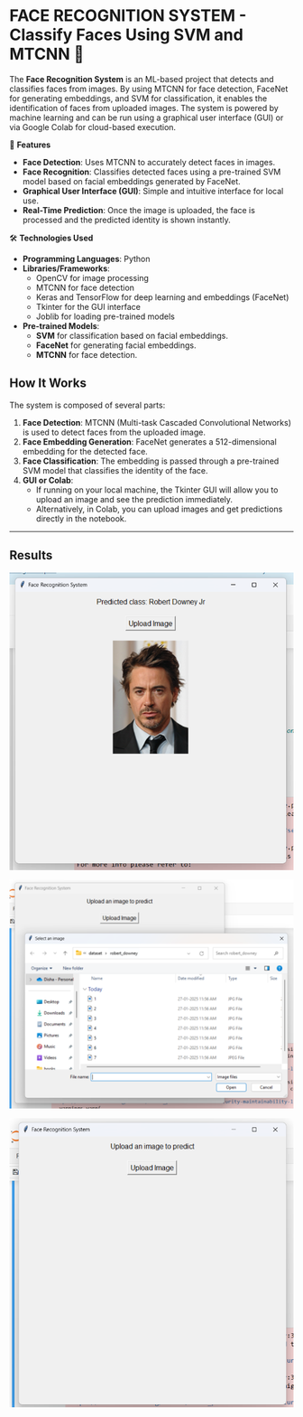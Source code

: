 # FACE RECOGNITION SYSTEM - Classify Faces Using SVM and MTCNN 🤖

The **Face Recognition System** is an ML-based project that detects and classifies faces from images. By using MTCNN for face detection, FaceNet for generating embeddings, and SVM for classification, it enables the identification of faces from uploaded images. The system is powered by machine learning and can be run using a graphical user interface (GUI) or via Google Colab for cloud-based execution.

🚀 **Features**
- **Face Detection**: Uses MTCNN to accurately detect faces in images.
- **Face Recognition**: Classifies detected faces using a pre-trained SVM model based on facial embeddings generated by FaceNet.
- **Graphical User Interface (GUI)**: Simple and intuitive interface for local use.
- **Real-Time Prediction**: Once the image is uploaded, the face is processed and the predicted identity is shown instantly.

🛠️ **Technologies Used**
- **Programming Languages**: Python
- **Libraries/Frameworks**:
  - OpenCV for image processing
  - MTCNN for face detection
  - Keras and TensorFlow for deep learning and embeddings (FaceNet)
  - Tkinter for the GUI interface
  - Joblib for loading pre-trained models
- **Pre-trained Models**:
  - **SVM** for classification based on facial embeddings.
  - **FaceNet** for generating facial embeddings.
  - **MTCNN** for face detection.

## How It Works

The system is composed of several parts:

1. **Face Detection**: MTCNN (Multi-task Cascaded Convolutional Networks) is used to detect faces from the uploaded image.
2. **Face Embedding Generation**: FaceNet generates a 512-dimensional embedding for the detected face.
3. **Face Classification**: The embedding is passed through a pre-trained SVM model that classifies the identity of the face.
4. **GUI or Colab**: 
   - If running on your local machine, the Tkinter GUI will allow you to upload an image and see the prediction immediately.
   - Alternatively, in Colab, you can upload images and get predictions directly in the notebook.

---
## Results

![image alt](https://github.com/dishadalvi02/Face_Recogination/blob/79a01789e18b7b39fe27da3df0247a31d65ed819/Results/Screenshot%202025-01-27%20134431.png)

![image alt](https://github.com/dishadalvi02/Face_Recogination/blob/79a01789e18b7b39fe27da3df0247a31d65ed819/Results/Screenshot%202025-01-27%20134710.png)

![image alt](https://github.com/dishadalvi02/Face_Recogination/blob/79a01789e18b7b39fe27da3df0247a31d65ed819/Results/Screenshot%202025-01-27%20134529.png)
